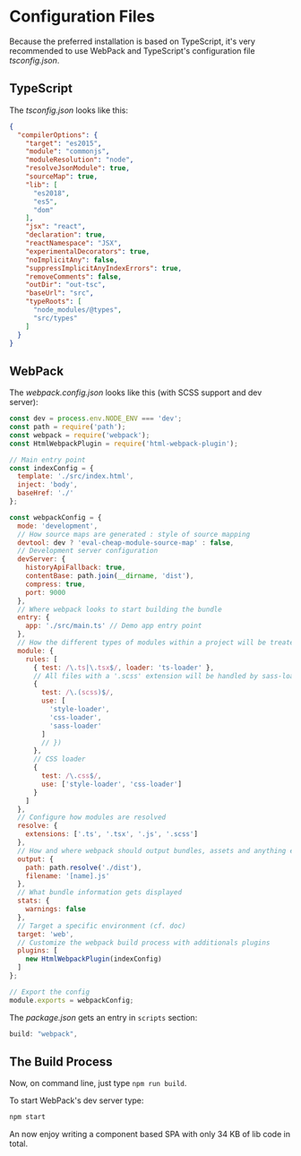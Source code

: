 # Configuration Files

Because the preferred installation is based on TypeScript, it's very recommended to use WebPack and TypeScript's configuration file *tsconfig.json*.

## TypeScript

The *tsconfig.json* looks like this:

~~~~~json
{
  "compilerOptions": {
    "target": "es2015",
    "module": "commonjs",
    "moduleResolution": "node",
    "resolveJsonModule": true,
    "sourceMap": true,
    "lib": [
      "es2018",
      "es5",
      "dom"
    ],
    "jsx": "react",
    "declaration": true,
    "reactNamespace": "JSX",
    "experimentalDecorators": true,
    "noImplicitAny": false,
    "suppressImplicitAnyIndexErrors": true,
    "removeComments": false,
    "outDir": "out-tsc",
    "baseUrl": "src",
    "typeRoots": [
      "node_modules/@types",
      "src/types"
    ]
  }
}
~~~~~

## WebPack

The *webpack.config.json* looks like this (with SCSS support and dev server):

~~~js
const dev = process.env.NODE_ENV === 'dev';
const path = require('path');
const webpack = require('webpack');
const HtmlWebpackPlugin = require('html-webpack-plugin');

// Main entry point
const indexConfig = {
  template: './src/index.html',
  inject: 'body',
  baseHref: './'
};

const webpackConfig = {
  mode: 'development',
  // How source maps are generated : style of source mapping
  devtool: dev ? 'eval-cheap-module-source-map' : false,
  // Development server configuration
  devServer: {
    historyApiFallback: true,
    contentBase: path.join(__dirname, 'dist'),
    compress: true,
    port: 9000
  },
  // Where webpack looks to start building the bundle
  entry: {
    app: './src/main.ts' // Demo app entry point
  },
  // How the different types of modules within a project will be treated
  module: {
    rules: [
      { test: /\.ts|\.tsx$/, loader: 'ts-loader' },
      // All files with a '.scss' extension will be handled by sass-loader
      {
        test: /\.(scss)$/,
        use: [
          'style-loader',
          'css-loader',
          'sass-loader'
        ]
        // })
      },
      // CSS loader
      {
        test: /\.css$/,
        use: ['style-loader', 'css-loader']
      }
    ]
  },
  // Configure how modules are resolved
  resolve: {
    extensions: ['.ts', '.tsx', '.js', '.scss']
  },
  // How and where webpack should output bundles, assets and anything else
  output: {
    path: path.resolve('./dist'),
    filename: '[name].js'
  },
  // What bundle information gets displayed
  stats: {
    warnings: false
  },
  // Target a specific environment (cf. doc)
  target: 'web',
  // Customize the webpack build process with additionals plugins
  plugins: [
    new HtmlWebpackPlugin(indexConfig)
  ]
};

// Export the config
module.exports = webpackConfig;
~~~

The *package.json* gets an entry in `scripts` section:

~~~js
build: "webpack",
~~~

## The Build Process

Now, on command line, just type `npm run build`.

To start WebPack's dev server type:

~~~sh
npm start
~~~

An now enjoy writing a component based SPA with only 34 KB of lib code in total.


